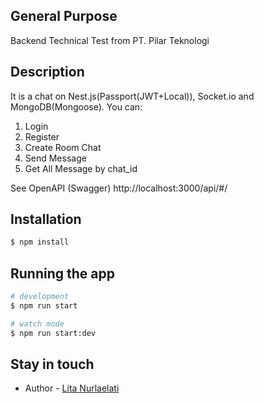 ## General Purpose

Backend Technical Test from PT. Pilar Teknologi

## Description

It is a chat on Nest.js(Passport(JWT+Local)), Socket.io and MongoDB(Mongoose). You can:
1. Login
2. Register
3. Create Room Chat
4. Send Message
5. Get All Message by chat_id

See OpenAPI (Swagger) http://localhost:3000/api/#/

## Installation

```bash
$ npm install
```

## Running the app

```bash
# development
$ npm run start

# watch mode
$ npm run start:dev
```

## Stay in touch

- Author - [Lita Nurlaelati](https://www.linkedin.com/in/lita-nurlaelati-52ab0a237/)
